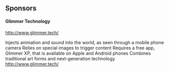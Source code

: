 ## Sponsors

#### Glimmer Technology
http://www.glimmer.tech/

Injects animation and sound into the world, as seen through a mobile phone camera
Relies on special images to trigger content
Requires a free app, Glimmer XP, that is available on Apple and Android phones
Combines traditional art forms and next-generation technology
http://www.glimmer.tech/
